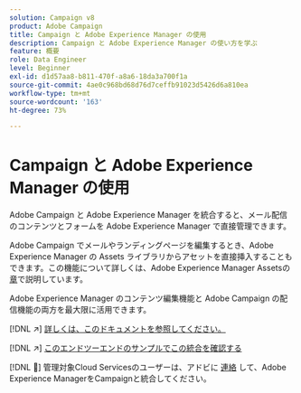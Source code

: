 ```yaml
---
solution: Campaign v8
product: Adobe Campaign
title: Campaign と Adobe Experience Manager の使用
description: Campaign と Adobe Experience Manager の使い方を学ぶ
feature: 概要
role: Data Engineer
level: Beginner
exl-id: d1d57aa8-b811-470f-a8a6-18da3a700f1a
source-git-commit: 4ae0c968bd68d76d7ceffb91023d5426d6a810ea
workflow-type: tm+mt
source-wordcount: '163'
ht-degree: 73%

---
```


# Campaign と Adobe Experience Manager の使用

Adobe Campaign と Adobe Experience Manager を統合すると、メール配信のコンテンツとフォームを Adobe Experience Manager で直接管理できます。

Adobe Campaign でメールやランディングページを編集するとき、Adobe Experience Manager の Assets ライブラリからアセットを直接挿入することもできます。この機能について詳しくは、Adobe Experience Manager Assetsの[章](https://experienceleague.adobe.com/docs/experience-manager-cloud-service/assets/overview.html)で説明しています。

Adobe Experience Manager のコンテンツ編集機能と Adobe Campaign の配信機能の両方を最大限に活用できます。

[!DNL :arrow_upper_right:] [詳しくは、このドキュメントを参照してください。](https://experienceleague.adobe.com/docs/experience-manager-65/administering/integration/campaignonpremise.html?lang=ja#aem-and-adobe-campaign-integration-workflow)

[!DNL :arrow_upper_right:] [このエンドツーエンドのサンプルでこの統合を確認する](https://experienceleague.adobe.com/docs/campaign-classic/using/integrating-with-adobe-experience-cloud/adobe-experience-manager/creating-an-experience-manager-newsletter.html?lang=ja#integrating-with-adobe-experience-cloud)

[!DNL :speech_balloon:] 管理対象Cloud Servicesのユーザーは、アドビに [連絡](../start/campaign-faq.md#support) して、Adobe Experience ManagerをCampaignと統合してください。


